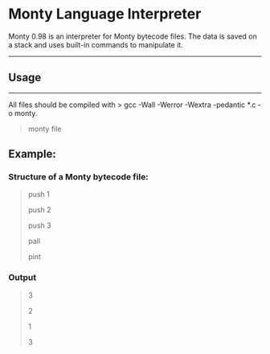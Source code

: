 # Monty Language Interpreter
Monty 0.98 is an interpreter for Monty bytecode files. The data is saved on a stack and uses built-in commands to manipulate it.
______________________________________________________________________________


## Usage
______________________________________________________________________________

All files should be compiled with > gcc -Wall -Werror -Wextra -pedantic *.c -o monty.

> monty file

## Example:

### Structure of a Monty bytecode file:

 > push 1
 >
 > push 2
 >
 > push 3
 >
 > pall
 >
 > pint

### Output

 > 3
 >
 > 2
 >
 > 1
 >
 > 3

